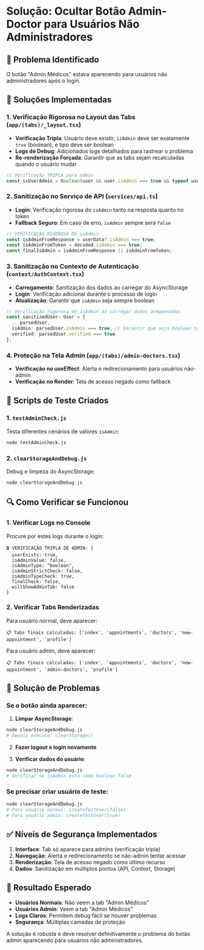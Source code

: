 # Solução: Ocultar Botão Admin-Doctor para Usuários Não Administradores

## 🎯 Problema Identificado
O botão "Admin Médicos" estava aparecendo para usuários não administradores após o login.

## 🔧 Soluções Implementadas

### 1. Verificação Rigorosa no Layout das Tabs (`app/(tabs)/_layout.tsx`)
- **Verificação Tripla**: Usuário deve existir, `isAdmin` deve ser exatamente `true` (boolean), e tipo deve ser boolean
- **Logs de Debug**: Adicionados logs detalhados para rastrear o problema
- **Re-renderização Forçada**: Garantir que as tabs sejam recalculadas quando o usuário mudar

```typescript
// Verificação TRIPLA para admin
const isUserAdmin = Boolean(user && user.isAdmin === true && typeof user.isAdmin === 'boolean');
```

### 2. Sanitização no Serviço de API (`services/api.ts`)
- **Login**: Verificação rigorosa do `isAdmin` tanto na resposta quanto no token
- **Fallback Seguro**: Em caso de erro, `isAdmin` sempre será `false`

```typescript
// VERIFICAÇÃO RIGOROSA DO isAdmin
const isAdminFromResponse = userData?.isAdmin === true;
const isAdminFromToken = decoded.isAdmin === true;
const finalIsAdmin = isAdminFromResponse || isAdminFromToken;
```

### 3. Sanitização no Contexto de Autenticação (`context/AuthContext.tsx`)
- **Carregamento**: Sanitização dos dados ao carregar do AsyncStorage
- **Login**: Verificação adicional durante o processo de login
- **Atualização**: Garantir que `isAdmin` seja sempre boolean

```typescript
// Verificação rigorosa do isAdmin ao carregar dados armazenados
const sanitizedUser: User = {
  ...parsedUser,
  isAdmin: parsedUser.isAdmin === true, // Garantir que seja boolean true
  verified: parsedUser.verified === true
};
```

### 4. Proteção na Tela Admin (`app/(tabs)/admin-doctors.tsx`)
- **Verificação no useEffect**: Alerta e redirecionamento para usuários não-admin
- **Verificação no Render**: Tela de acesso negado como fallback

## 🧪 Scripts de Teste Criados

### 1. `testAdminCheck.js`
Testa diferentes cenários de valores `isAdmin`:
```bash
node testAdminCheck.js
```

### 2. `clearStorageAndDebug.js`
Debug e limpeza do AsyncStorage:
```bash
node clearStorageAndDebug.js
```

## 🔍 Como Verificar se Funcionou

### 1. Verificar Logs no Console
Procure por estes logs durante o login:
```
🔒 VERIFICAÇÃO TRIPLA DE ADMIN: {
  userExists: true,
  isAdminValue: false,
  isAdminType: "boolean",
  isAdminStrictCheck: false,
  isAdminTypeCheck: true,
  finalCheck: false,
  willShowAdminTab: false
}
```

### 2. Verificar Tabs Renderizadas
Para usuário normal, deve aparecer:
```
📋 Tabs finais calculadas: ['index', 'appointments', 'doctors', 'new-appointment', 'profile']
```

Para usuário admin, deve aparecer:
```
📋 Tabs finais calculadas: ['index', 'appointments', 'doctors', 'new-appointment', 'admin-doctors', 'profile']
```

## 🚨 Solução de Problemas

### Se o botão ainda aparecer:

1. **Limpar AsyncStorage**:
```bash
node clearStorageAndDebug.js
# Depois execute: clearStorage()
```

2. **Fazer logout e login novamente**

3. **Verificar dados do usuário**:
```bash
node clearStorageAndDebug.js
# Verificar se isAdmin está como boolean false
```

### Se precisar criar usuário de teste:
```bash
node clearStorageAndDebug.js
# Para usuário normal: createTestUser(false)
# Para usuário admin: createTestUser(true)
```

## ✅ Níveis de Segurança Implementados

1. **Interface**: Tab só aparece para admins (verificação tripla)
2. **Navegação**: Alerta e redirecionamento se não-admin tentar acessar
3. **Renderização**: Tela de acesso negado como último recurso
4. **Dados**: Sanitização em múltiplos pontos (API, Context, Storage)

## 🎯 Resultado Esperado

- **Usuários Normais**: Não veem a tab "Admin Médicos"
- **Usuários Admin**: Veem a tab "Admin Médicos"
- **Logs Claros**: Permitem debug fácil se houver problemas
- **Segurança**: Múltiplas camadas de proteção

A solução é robusta e deve resolver definitivamente o problema do botão admin aparecendo para usuários não administradores. 